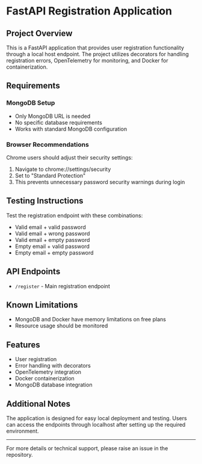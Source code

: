 # FastAPI Registration Application

## Project Overview
This is a FastAPI application that provides user registration functionality through a local host endpoint. The project utilizes decorators for handling registration errors, OpenTelemetry for monitoring, and Docker for containerization.

## Requirements

### MongoDB Setup
* Only MongoDB URL is needed
* No specific database requirements
* Works with standard MongoDB configuration

### Browser Recommendations
Chrome users should adjust their security settings:
1. Navigate to chrome://settings/security
2. Set to "Standard Protection"
3. This prevents unnecessary password security warnings during login

## Testing Instructions
Test the registration endpoint with these combinations:
* Valid email + valid password
* Valid email + wrong password
* Valid email + empty password
* Empty email + valid password
* Empty email + empty password

## API Endpoints
* `/register` - Main registration endpoint

## Known Limitations
* MongoDB and Docker have memory limitations on free plans
* Resource usage should be monitored

## Features
* User registration
* Error handling with decorators
* OpenTelemetry integration
* Docker containerization
* MongoDB database integration

## Additional Notes
The application is designed for easy local deployment and testing. Users can access the endpoints through localhost after setting up the required environment.

---
For more details or technical support, please raise an issue in the repository.
